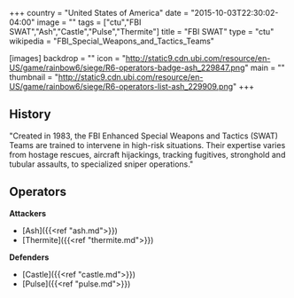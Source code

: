 +++
country = "United States of America"
date = "2015-10-03T22:30:02-04:00"
image = ""
tags = ["ctu","FBI SWAT","Ash","Castle","Pulse","Thermite"]
title = "FBI SWAT"
type = "ctu"
wikipedia = "FBI_Special_Weapons_and_Tactics_Teams"

[images]
  backdrop = ""
  icon = "http://static9.cdn.ubi.com/resource/en-US/game/rainbow6/siege/R6-operators-badge-ash_229847.png"
  main = ""
  thumbnail = "http://static9.cdn.ubi.com/resource/en-US/game/rainbow6/siege/R6-operators-list-ash_229909.png"
+++

## History

"Created in 1983, the FBI Enhanced Special Weapons and Tactics (SWAT) Teams are trained to intervene in high-risk situations. Their expertise varies from hostage rescues, aircraft hijackings, tracking fugitives, stronghold and tubular assaults, to specialized sniper operations."

## Operators

**Attackers**

- [Ash]({{<ref "ash.md">}})
- [Thermite]({{<ref "thermite.md">}})

**Defenders**

- [Castle]({{<ref "castle.md">}})
- [Pulse]({{<ref "pulse.md">}})
